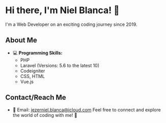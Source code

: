 # Hi there, I'm Niel Blanca! 👋
I'm a Web Developer on an exciting coding journey since 2019.

## About Me
- 💻 **Programming Skills:**
  - PHP
  - Laravel (Versions: 5.6 to the latest 10)
  - Codeigniter
  - CSS, HTML
  - Vue.js
    
## Contact/Reach Me
- 📧 Email: [jezerniel.blanca@icloud.com](mailto:jezerniel.blanca@icloud.com)
Feel free to connect and explore the world of coding with me! 🚀
